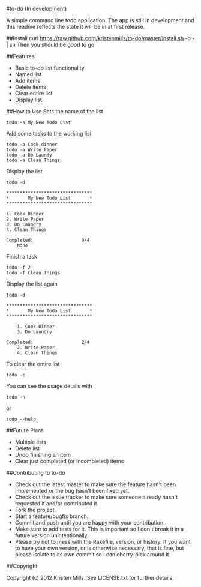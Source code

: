 #to-do (In development)

A simple command line todo application. The app is still in development and this readme reflects the state it will be in at first release.

##Install
	curl https://raw.github.com/kristenmills/to-do/master/install.sh -o - | sh
Then you should be good to go!

##Features
* Basic to-do list functionality
* Named list
* Add items
* Delete items
* Clear entire list
* Display list

##How to Use
Sets the name of the list

	todo -s My New Todo List

Add some tasks to the working list

	todo -a Cook dinner
	todo -a Write Paper
	todo -a Do Laundy
	todo -a Clean Things
	
Display the list
	
	todo -d
	
	********************************
	*       My New Todo List       *
	********************************
	
	1. Cook Dinner
	2. Write Paper
	3. Do Laundry
	4. Clean Things
	
	Completed:					0/4
		None
	
Finish a task

	todo -f 2
	todo -f Clean Things
	
Display the list again 

	todo -d
	
	********************************
	*       My New Todo List       *
	********************************

		1. Cook Dinner
		3. Do Laundry

	Completed:					2/4
		2. Write Paper
		4. Clean Things
		
To clear the entire list
	
	todo -c
	
You can see the usage details with
	
	todo -h
	
or

	todo --help

##Future Plans
* Multiple lists
* Delete list
* Undo finishing an item
* Clear just completed (or incompleted) items 

##Contributing to to-do
 
* Check out the latest master to make sure the feature hasn't been implemented or the bug hasn't been fixed yet.
* Check out the issue tracker to make sure someone already hasn't requested it and/or contributed it.
* Fork the project.
* Start a feature/bugfix branch.
* Commit and push until you are happy with your contribution.
* Make sure to add tests for it. This is important so I don't break it in a future version unintentionally.
* Please try not to mess with the Rakefile, version, or history. If you want to have your own version, or is otherwise necessary, that is fine, but please isolate to its own commit so I can cherry-pick around it.

##Copyright

Copyright (c) 2012 Kristen Mills. See LICENSE.txt for
further details.